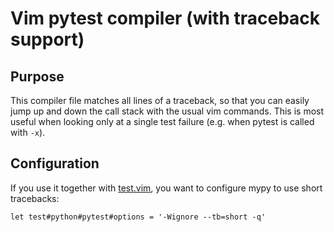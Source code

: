 # Vim pytest compiler (with traceback support)

## Purpose
This compiler file matches all lines of a traceback, so that you can easily
jump up and down the call stack with the usual vim commands. This is most
useful when looking only at a single test failure (e.g. when pytest is
called with `-x`).

## Configuration
If you use it together with [test.vim](https://github.com/janko/vim-test), you want to
configure mypy to use short tracebacks:
```vim
let test#python#pytest#options = '-Wignore --tb=short -q'
```

